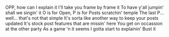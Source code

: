 OPP, how can I explain it
I'll take you frame by frame it
To have y'all jumpin' shall we singin' it
O is for Open, P is for Posts scratchin' temple
The last P... well... that's not that simple
It's sorta like another way to keep your posts updated
It's stock post features that are missin' here
You get on occassion at the other party
As a game 'n it seems I gotta start to explainin'
Bust it